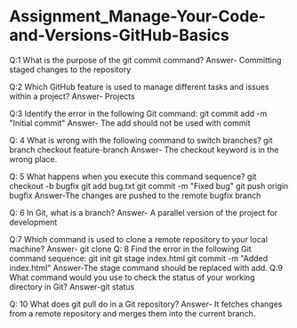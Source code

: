 # Assignment_Manage-Your-Code-and-Versions-GitHub-Basics

Q:1
What is the purpose of the git commit command?
Answer- Committing staged changes to the repository

Q:2
Which GitHub feature is used to manage different tasks and issues within a project?
Answer- Projects

Q:3
Identify the error in the following Git command:
git commit add -m "Initial commit"
Answer- The add should not be used with commit


Q: 4
What is wrong with the following command to switch branches?
git branch checkout feature-branch
Answer- The checkout keyword is in the wrong place.



Q: 5
What happens when you execute this command sequence?
git checkout -b bugfix
git add bug.txt
git commit -m "Fixed bug"
git push origin bugfix
Answer-The changes are pushed to the remote bugfix branch


Q: 6
In Git, what is a branch?
Answer- A parallel version of the project for development



Q:7
Which command is used to clone a remote repository to your local machine?
Answer- git clone <url>
Q: 8
Find the error in the following Git command sequence:
git init
git stage index.html
git commit -m "Added index.html"
Answer-The stage command should be replaced with add.
Q:9
What command would you use to check the status of your working directory in Git?
Answer-git status

Q: 10
What does git pull do in a Git repository?
Answer- It fetches changes from a remote repository and merges them into the current branch.
